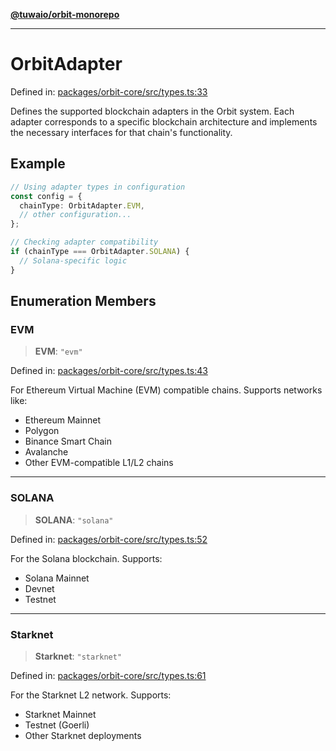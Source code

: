 [**@tuwaio/orbit-monorepo**](../../../README.md)

***

# OrbitAdapter

Defined in: [packages/orbit-core/src/types.ts:33](https://github.com/TuwaIO/orbit/blob/0e690ed089c4cb231a3cc1cb79fa073c5b92650b/packages/orbit-core/src/types.ts#L33)

Defines the supported blockchain adapters in the Orbit system.
Each adapter corresponds to a specific blockchain architecture and implements
the necessary interfaces for that chain's functionality.

## Example

```typescript
// Using adapter types in configuration
const config = {
  chainType: OrbitAdapter.EVM,
  // other configuration...
};

// Checking adapter compatibility
if (chainType === OrbitAdapter.SOLANA) {
  // Solana-specific logic
}
```

## Enumeration Members

### EVM

> **EVM**: `"evm"`

Defined in: [packages/orbit-core/src/types.ts:43](https://github.com/TuwaIO/orbit/blob/0e690ed089c4cb231a3cc1cb79fa073c5b92650b/packages/orbit-core/src/types.ts#L43)

For Ethereum Virtual Machine (EVM) compatible chains.
Supports networks like:
- Ethereum Mainnet
- Polygon
- Binance Smart Chain
- Avalanche
- Other EVM-compatible L1/L2 chains

***

### SOLANA

> **SOLANA**: `"solana"`

Defined in: [packages/orbit-core/src/types.ts:52](https://github.com/TuwaIO/orbit/blob/0e690ed089c4cb231a3cc1cb79fa073c5b92650b/packages/orbit-core/src/types.ts#L52)

For the Solana blockchain.
Supports:
- Solana Mainnet
- Devnet
- Testnet

***

### Starknet

> **Starknet**: `"starknet"`

Defined in: [packages/orbit-core/src/types.ts:61](https://github.com/TuwaIO/orbit/blob/0e690ed089c4cb231a3cc1cb79fa073c5b92650b/packages/orbit-core/src/types.ts#L61)

For the Starknet L2 network.
Supports:
- Starknet Mainnet
- Testnet (Goerli)
- Other Starknet deployments
